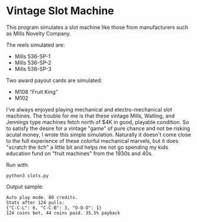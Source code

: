 # Vintage Slot Machine
This program simulates a slot machine like those from manufacturers such as Mills Novelty Company.

The reels simulated are:
* Mills 536-SP-1
* Mills 536-SP-2
* Mills 536-SP-3

Two award payout cards are simulated:
* M108 "Fruit King"
* M102

I've always enjoyed playing mechanical and electro-mechanical slot machines. The trouble for me is that these vintage Mills, Watling, and Jennings type machines fetch north of $4K in good, playable condition. So to satisfy the desire for a vintage "game" of pure chance and not be risking acutal money, I wrote this simple simulation. Naturally it doesn't come close to the full experience of these colorful mechanical marvels, but it does "scratch the itch" a little bit and helps me not go spending my kids education fund on "fruit machines" from the 1930s and 40s.


Run with:
```
python3 slots.py
```

Output sample:
```
Auto play mode. 80 credits.
Stats after 124 pulls:
{"C-C-L": 6, "C-C-B": 3, "O-O-O": 1}
124 coins bet, 44 coins paid. 35.5% payback
```